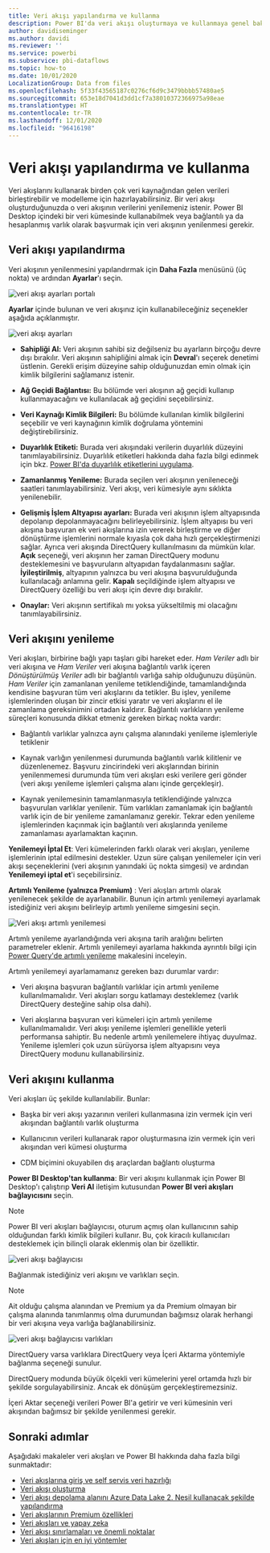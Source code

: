 ```yaml
---
title: Veri akışı yapılandırma ve kullanma
description: Power BI'da veri akışı oluşturmaya ve kullanmaya genel bakış
author: davidiseminger
ms.author: davidi
ms.reviewer: ''
ms.service: powerbi
ms.subservice: pbi-dataflows
ms.topic: how-to
ms.date: 10/01/2020
LocalizationGroup: Data from files
ms.openlocfilehash: 5f33f43565187c0276cf6d9c3479bbbb57480ae5
ms.sourcegitcommit: 653e18d7041d3dd1cf7a38010372366975a98eae
ms.translationtype: HT
ms.contentlocale: tr-TR
ms.lasthandoff: 12/01/2020
ms.locfileid: "96416198"
---
```

# <a name="configure-and-consume-a-dataflow"></a>Veri akışı yapılandırma ve kullanma

Veri akışlarını kullanarak birden çok veri kaynağından gelen verileri birleştirebilir ve modelleme için hazırlayabilirsiniz. Bir veri akışı oluşturduğunuzda o veri akışının verilerini yenilemeniz istenir. Power BI Desktop içindeki bir veri kümesinde kullanabilmek veya bağlantılı ya da hesaplanmış varlık olarak başvurmak için veri akışının yenilenmesi gerekir.

## <a name="configuring-a-dataflow"></a>Veri akışı yapılandırma

Veri akışının yenilenmesini yapılandırmak için **Daha Fazla** menüsünü (üç nokta) ve ardından **Ayarlar**'ı seçin.

![veri akışı ayarları portalı](media/dataflows-configure-consume/dataflow-settings.png)

**Ayarlar** içinde bulunan ve veri akışınız için kullanabileceğiniz seçenekler aşağıda açıklanmıştır.

![veri akışı ayarları](media/dataflows-configure-consume/dataflow-settings-detailed.png)

* **Sahipliği Al:** Veri akışının sahibi siz değilseniz bu ayarların birçoğu devre dışı bırakılır. Veri akışının sahipliğini almak için **Devral**'ı seçerek denetimi üstlenin. Gerekli erişim düzeyine sahip olduğunuzdan emin olmak için kimlik bilgilerini sağlamanız istenir.

* **Ağ Geçidi Bağlantısı:** Bu bölümde veri akışının ağ geçidi kullanıp kullanmayacağını ve kullanılacak ağ geçidini seçebilirsiniz. 

* **Veri Kaynağı Kimlik Bilgileri:** Bu bölümde kullanılan kimlik bilgilerini seçebilir ve veri kaynağının kimlik doğrulama yöntemini değiştirebilirsiniz.

* **Duyarlılık Etiketi:** Burada veri akışındaki verilerin duyarlılık düzeyini tanımlayabilirsiniz. Duyarlılık etiketleri hakkında daha fazla bilgi edinmek için bkz. [Power BI'da duyarlılık etiketlerini uygulama](../../admin/service-security-apply-data-sensitivity-labels.md).

* **Zamanlanmış Yenileme:** Burada seçilen veri akışının yenileneceği saatleri tanımlayabilirsiniz. Veri akışı, veri kümesiyle aynı sıklıkta yenilenebilir.

* **Gelişmiş İşlem Altyapısı ayarları:** Burada veri akışının işlem altyapısında depolanıp depolanmayacağını belirleyebilirsiniz. İşlem altyapısı bu veri akışına başvuran ek veri akışlarına izin vererek birleştirme ve diğer dönüştürme işlemlerini normale kıyasla çok daha hızlı gerçekleştirmenizi sağlar. Ayrıca veri akışında DirectQuery kullanılmasını da mümkün kılar. **Açık** seçeneği, veri akışının her zaman DirectQuery modunu desteklemesini ve başvuruların altyapıdan faydalanmasını sağlar. **İyileştirilmiş**, altyapının yalnızca bu veri akışına başvurulduğunda kullanılacağı anlamına gelir. **Kapalı** seçildiğinde işlem altyapısı ve DirectQuery özelliği bu veri akışı için devre dışı bırakılır.

* **Onaylar:** Veri akışının sertifikalı mı yoksa yükseltilmiş mi olacağını tanımlayabilirsiniz. 

## <a name="refreshing-a-dataflow"></a>Veri akışını yenileme
Veri akışları, birbirine bağlı yapı taşları gibi hareket eder. *Ham Veriler* adlı bir veri akışına ve *Ham Veriler* veri akışına bağlantılı varlık içeren *Dönüştürülmüş Veriler* adlı bir bağlantılı varlığa sahip olduğunuzu düşünün. *Ham Veriler* için zamanlanan yenileme tetiklendiğinde, tamamlandığında kendisine başvuran tüm veri akışlarını da tetikler. Bu işlev, yenileme işlemlerinden oluşan bir zincir etkisi yaratır ve veri akışlarını el ile zamanlama gereksinimini ortadan kaldırır. Bağlantılı varlıkların yenileme süreçleri konusunda dikkat etmeniz gereken birkaç nokta vardır:

* Bağlantılı varlıklar yalnızca aynı çalışma alanındaki yenileme işlemleriyle tetiklenir

* Kaynak varlığın yenilenmesi durumunda bağlantılı varlık kilitlenir ve düzenlenemez. Başvuru zincirindeki veri akışlarından birinin yenilenmemesi durumunda tüm veri akışları eski verilere geri gönder (veri akışı yenileme işlemleri çalışma alanı içinde gerçekleşir).

* Kaynak yenilemesinin tamamlanmasıyla tetiklendiğinde yalnızca başvurulan varlıklar yenilenir. Tüm varlıkları zamanlamak için bağlantılı varlık için de bir yenileme zamanlamanız gerekir. Tekrar eden yenileme işlemlerinden kaçınmak için bağlantılı veri akışlarında yenileme zamanlaması ayarlamaktan kaçının.

**Yenilemeyi İptal Et**: Veri kümelerinden farklı olarak veri akışları, yenileme işlemlerinin iptal edilmesini destekler. Uzun süre çalışan yenilemeler için veri akışı seçeneklerini (veri akışının yanındaki üç nokta simgesi) ve ardından **Yenilemeyi iptal et**'i seçebilirsiniz.

**Artımlı Yenileme (yalnızca Premium)** : Veri akışları artımlı olarak yenilenecek şekilde de ayarlanabilir. Bunun için artımlı yenilemeyi ayarlamak istediğiniz veri akışını belirleyip artımlı yenileme simgesini seçin.

![Veri akışı artımlı yenilemesi](media/dataflows-configure-consume/dataflow-created-entity.png)

Artımlı yenileme ayarlandığında veri akışına tarih aralığını belirten parametreler eklenir. Artımlı yenilemeyi ayarlama hakkında ayrıntılı bilgi için [Power Query'de artımlı yenileme](/power-query/dataflows/incremental-refresh) makalesini inceleyin.

Artımlı yenilemeyi ayarlamamanız gereken bazı durumlar vardır:

* Veri akışına başvuran bağlantılı varlıklar için artımlı yenileme kullanılmamalıdır. Veri akışları sorgu katlamayı desteklemez (varlık DirectQuery desteğine sahip olsa dahi). 

* Veri akışlarına başvuran veri kümeleri için artımlı yenileme kullanılmamalıdır. Veri akışı yenileme işlemleri genellikle yeterli performansa sahiptir. Bu nedenle artımlı yenilemelere ihtiyaç duyulmaz. Yenileme işlemleri çok uzun sürüyorsa işlem altyapısını veya DirectQuery modunu kullanabilirsiniz.

## <a name="consuming-a-dataflow"></a>Veri akışını kullanma

Veri akışları üç şekilde kullanılabilir. Bunlar:

* Başka bir veri akışı yazarının verileri kullanmasına izin vermek için veri akışından bağlantılı varlık oluşturma

* Kullanıcının verileri kullanarak rapor oluşturmasına izin vermek için veri akışından veri kümesi oluşturma

* CDM biçimini okuyabilen dış araçlardan bağlantı oluşturma

**Power BI Desktop'tan kullanma**: Bir veri akışını kullanmak için Power BI Desktop'ı çalıştırıp **Veri Al** iletişim kutusundan **Power BI veri akışları bağlayıcısını** seçin.

> [!NOTE]
> Power BI veri akışları bağlayıcısı, oturum açmış olan kullanıcının sahip olduğundan farklı kimlik bilgileri kullanır. Bu, çok kiracılı kullanıcıları desteklemek için bilinçli olarak eklenmiş olan bir özelliktir.

![veri akışı bağlayıcısı](media/dataflows-configure-consume/dataflow-connector.png)

Bağlanmak istediğiniz veri akışını ve varlıkları seçin. 

> [!NOTE]
> Ait olduğu çalışma alanından ve Premium ya da Premium olmayan bir çalışma alanında tanımlanmış olma durumundan bağımsız olarak herhangi bir veri akışına veya varlığa bağlanabilirsiniz.

![veri akışı bağlayıcısı varlıkları](media/dataflows-configure-consume/dataflow-entities-picker.png)

DirectQuery varsa varlıklara DirectQuery veya İçeri Aktarma yöntemiyle bağlanma seçeneği sunulur. 

DirectQuery modunda büyük ölçekli veri kümelerini yerel ortamda hızlı bir şekilde sorgulayabilirsiniz. Ancak ek dönüşüm gerçekleştiremezsiniz. 

İçeri Aktar seçeneği verileri Power BI'a getirir ve veri kümesinin veri akışından bağımsız bir şekilde yenilenmesi gerekir.

## <a name="next-steps"></a>Sonraki adımlar
Aşağıdaki makaleler veri akışları ve Power BI hakkında daha fazla bilgi sunmaktadır:

* [Veri akışlarına giriş ve self servis veri hazırlığı](dataflows-introduction-self-service.md)
* [Veri akışı oluşturma](dataflows-create.md)
* [Veri akışı depolama alanını Azure Data Lake 2. Nesil kullanacak şekilde yapılandırma](dataflows-azure-data-lake-storage-integration.md)
* [Veri akışlarının Premium özellikleri](dataflows-premium-features.md)
* [Veri akışları ve yapay zeka](dataflows-machine-learning-integration.md)
* [Veri akışı sınırlamaları ve önemli noktalar](dataflows-features-limitations.md)
* [Veri akışları için en iyi yöntemler](dataflows-best-practices.md)